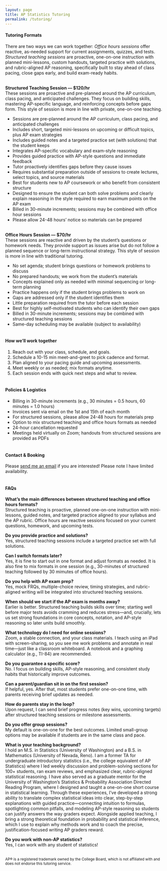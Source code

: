 ```yaml
---
layout: page
title: AP Statistics Tutoring
permalink: /tutoring/
---
```

#### **Tutoring Formats**
There are two ways we can work together: *Office hours sessions* offer reactive, as-needed support for current assignments, quizzes, and tests. *Structured teaching sessions* are proactive, one-on-one instruction with planned mini-lessons, custom handouts, targeted practice with solutions, and rubric-aligned AP reasoning, specifically built to stay ahead of class pacing, close gaps early, and build exam-ready habits.
<br><br>

**Structured Teaching Session — $120/hr**<br>
These sessions are proactive and pre-planned around the AP curriculum, class pacing, and anticipated challenges. They focus on building skills, mastering AP-specific language, and reinforcing concepts before gaps form. This style of session is more in line with private, one-on-one teaching. 

- Sessions are pre-planned around the AP curriculum, class pacing, and anticipated challenges
- Includes short, targeted mini-lessons on upcoming or difficult topics, plus AP exam strategies
- Includes guided notes and a targeted practice set (with solutions) that the student keeps
- Integrates AP-specific vocabulary and exam-style reasoning
- Provides guided practice with AP-style questions and immediate feedback
- Tutor proactively identifies gaps before they cause issues
- Requires substantial preparation outside of sessions to create lectures, select topics, and source materials
- Best for students new to AP coursework or who benefit from consistent structure
- Designed to ensure the student can both solve problems and clearly explain reasoning in the style required to earn maximum points on the AP exam
- Billed in 30-minute increments; sessions may be combined with office hour sessions
- Please allow 24-48 hours’ notice so materials can be prepared
<br><br>

**Office Hours Session — $70/hr**<br>
These sessions are reactive and driven by the student’s questions or homework needs. They provide support as issues arise but do not follow a planned sequence or long-term instructional strategy. This style of session is more in line with traditional tutoring. 

- No set agenda; student brings questions or homework problems to discuss
- No prepared handouts; we work from the student’s materials
- Concepts explained only as needed with minimal sequencing or long-term planning
- Practice happens only if the student brings problems to work on 
- Gaps are addressed only if the student identifies them
- Little preparation required from the tutor before each session
- Best for highly self-motivated students who can identify their own gaps
- Billed in 30-minute increments; sessions may be combined with structured teaching sessions
- Same-day scheduling may be available (subject to availability)
<br><br>

#### **How we’ll work together**

1. Reach out with your class, schedule, and goals.  
2. Schedule a 10-15 min meet-and-greet to pick cadence and format.  
3. Plan aligned to your pacing guide and upcoming assessments.  
4. Meet weekly or as needed; mix formats anytime.  
5. Each session ends with quick next steps and what to review.
<br><br>

#### **Policies & Logistics**
- Billing in 30-minute increments (e.g., 30 minutes = 0.5 hours, 60 minutes = 1.0 hours)  
- Invoices sent via email on the 1st and 15th of each month
- For structured sessions, please allow 24-48 hours for materials prep  
- Option to mix structured teaching and office hours formats as needed  
- 24-hour cancellation requested
- Meetings held virtually on Zoom; handouts from structured sessions are provided as PDFs
<br><br>

#### **Contact & Booking**
Please [send me an email](mailto:delnokatherine@gmail.com) if you are interested! Please note I have limited availability.
<br><br>

#### **FAQs**
**What’s the main differences between structured teaching and office hours formats?**<br>Structured teaching is proactive, planned one-on-one instruction with mini-lessons, guided notes, and targeted practice aligned to your syllabus and the AP rubric. Office hours are reactive sessions focused on your current questions, homework, and upcoming tests.

**Do you provide practice and solutions?**<br>Yes, structured teaching sessions include a targeted practice set with full solutions.

**Can I switch formats later?**<br>Yes, it is fine to start out in one format and adjust formats as needed. It is also fine to mix formats in one session (e.g., 30-minutes of structured teaching followed by 30 mimutes of office hours).

**Do you help with AP exam prep?**<br>Yes, mock FRQs, multiple-choice review, timing strategies, and rubric-aligned writing will be integrated into structured teaching sessions.

**When should we start if the AP exam is months away?**<br>Earlier is better. Structured teaching builds skills over time; starting well before major tests avoids cramming and reduces stress—and, crucially, lets us set strong foundations in core concepts, notation, and AP-style reasoning so later units build smoothly.

**What technology do I need for online sessions?**<br>Zoom, a stable connection, and your class materials. I teach using an iPad with screen-sharing, so you see me work problems and annotate in real time—just like a classroom whiteboard. A notebook and a graphing calculator (e.g., TI-84) are recommended.

**Do you guarantee a specific score?**<br>No. I focus on building skills, AP-style reasoning, and consistent study habits that historically improve outcomes.

**Can a parent/guardian sit in on the first session?**<br>If helpful, yes. After that, most students prefer one-on-one time, with parents receiving brief updates as needed.

**How do parents stay in the loop?**<br>Upon request, I can send brief progress notes (key wins, upcoming targets) after structured teaching sessions or milestone assessments.

**Do you offer group sessions?**<br>My default is one-on-one for the best outcomes. Limited small-group options may be available if students are in the same class and pace.

**What is your teaching background?**<br>I hold an M.S. in Statistics (University of Washington) and a B.S. in Mathematics (University of Nevada, Reno). I am a former TA for undergraduate introductory statistics (i.e., the college equivalent of AP Statistics) where I led weekly discussion and problem-solving sections for 100+ students, ran exam reviews, and emphasized clear, rubric-aligned statistical reasoning. I have also served as a graduate mentor for the University of Washington’s Statistics & Probability Association Directed Reading Program, where I designed and taught a one-on-one short course in statistical learning. Through these experiences, I’ve developed a strong ability to translate complex statistical ideas into clear, step-by-step explanations with guided practice—connecting intuition to formulas, spotlighting common pitfalls, and modeling AP-style reasoning so students can justify answers the way graders expect. Alongside applied teaching, I bring a strong theoretical foundation in probability and statistical inference, which I use to explain why methods work and to coach the precise, justification-focused writing AP graders reward.

**Do you work with non-AP statistics?**<br>Yes, I can work with any student of statistics!
<br><br>

<small>AP® is a registered trademark owned by the College Board, which is not affiliated with and does not endorse this tutoring service.</small>